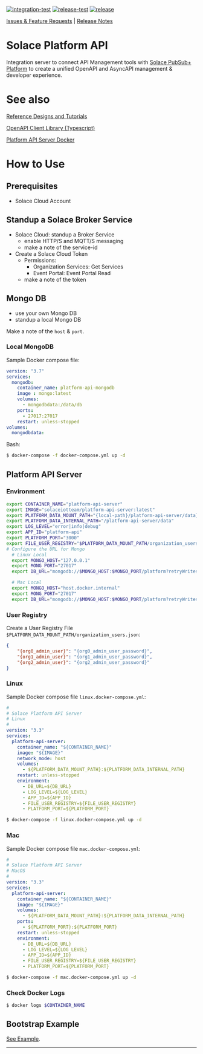 [![integration-test](https://github.com/solace-iot-team/platform-api/actions/workflows/integration-test.yml/badge.svg)](https://github.com/solace-iot-team/platform-api/actions/workflows/integration-test.yml)
[![release-test](https://github.com/solace-iot-team/platform-api/actions/workflows/release-test.yml/badge.svg)](https://github.com/solace-iot-team/platform-api/actions/workflows/release-test.yml)
[![release](https://github.com/solace-iot-team/platform-api/actions/workflows/release.yml/badge.svg)](https://github.com/solace-iot-team/platform-api/actions/workflows/release.yml)

[Issues & Feature Requests](https://github.com/solace-iot-team/platform-api/issues) |
[Release Notes](./ReleaseNotes.md)

# Solace Platform API

Integration server to connect API Management tools with [Solace PubSub+ Platform](http://solace.com) to create a unified OpenAPI and AsyncAPI management & developer experience.

# See also

[Reference Designs and Tutorials](https://github.com/solace-iot-team/solace-apim-reference-designs)

[OpenAPI Client Library (Typescript)](https://www.npmjs.com/package/@solace-iot-team/platform-api-openapi-client)

[Platform API Server Docker](https://hub.docker.com/r/solaceiotteam/platform-api-server)

# How to Use

## Prerequisites
* Solace Cloud Account

## Standup a Solace Broker Service
* Solace Cloud: standup a Broker Service
  - enable HTTP/S and MQTT/S messaging
  - make a note of the service-id
* Create a Solace Cloud Token
  - Permissions:
    - Organization Services: Get Services
    - Event Portal: Event Portal Read
  - make a note of the token

## Mongo DB
* use your own Mongo DB
* standup a local Mongo DB

Make a note of the `host` & `port`.

### Local MongoDB

Sample Docker compose file:

````yaml
version: "3.7"
services:
  mongodb:
    container_name: platform-api-mongodb
    image : mongo:latest
    volumes:
      - mongodbdata:/data/db
    ports:
      - 27017:27017
    restart: unless-stopped
volumes:
  mongodbdata:

````

Bash:
````bash
$ docker-compose -f docker-compose.yml up -d
````

## Platform API Server

### Environment

````bash
export CONTAINER_NAME="platform-api-server"
export IMAGE="solaceiotteam/platform-api-server:latest"
export PLATFORM_DATA_MOUNT_PATH="{local-path}/platform-api-server/data}"
export PLATFORM_DATA_INTERNAL_PATH="/platform-api-server/data"
export LOG_LEVEL="error|info|debug"
export APP_ID="platform-api"
export PLATFORM_PORT="3000"
export FILE_USER_REGISTRY="$PLATFORM_DATA_MOUNT_PATH/organization_users.json"
# Configure the URL for Mongo
  # Linux Local
  export MONGO_HOST="127.0.0.1"
  export MONG_PORT="27017"
  export DB_URL="mongodb://$MONGO_HOST:$MONGO_PORT/platform?retryWrites=true&w=majority"

  # Mac Local
  export MONGO_HOST="host.docker.internal"
  export MONG_PORT="27017"
  export DB_URL="mongodb://$MONGO_HOST:$MONGO_PORT/platform?retryWrites=true&w=majority"

````

### User Registry
Create a User Registry File `$PLATFORM_DATA_MOUNT_PATH/organization_users.json`:
````json
{
	"{org0_admin_user}": "{org0_admin_user_password}",
	"{org1_admin_user}": "{org1_admin_user_password}",
	"{org2_admin_user}": "{org2_admin_user_password}"
}
````

### Linux
Sample Docker compose file `linux.docker-compose.yml`:
````yaml
#
# Solace Platform API Server
# Linux
#
version: "3.3"
services:
  platform-api-server:
    container_name: "${CONTAINER_NAME}"
    image: "${IMAGE}"
    network_mode: host
    volumes:
      - ${PLATFORM_DATA_MOUNT_PATH}:${PLATFORM_DATA_INTERNAL_PATH}
    restart: unless-stopped
    environment:
      - DB_URL=${DB_URL}
      - LOG_LEVEL=${LOG_LEVEL}
      - APP_ID=${APP_ID}
      - FILE_USER_REGISTRY=${FILE_USER_REGISTRY}
      - PLATFORM_PORT=${PLATFORM_PORT}
````

````bash
$ docker-compose -f linux.docker-compose.yml up -d
````

### Mac
Sample Docker compose file `mac.docker-compose.yml`:
````yaml
#
# Solace Platform API Server
# MacOS
#
version: "3.3"
services:
  platform-api-server:
    container_name: "${CONTAINER_NAME}"
    image: "${IMAGE}"
    volumes:
      - ${PLATFORM_DATA_MOUNT_PATH}:${PLATFORM_DATA_INTERNAL_PATH}
    ports:
      - ${PLATFORM_PORT}:${PLATFORM_PORT}
    restart: unless-stopped
    environment:
      - DB_URL=${DB_URL}
      - LOG_LEVEL=${LOG_LEVEL}
      - APP_ID=${APP_ID}
      - FILE_USER_REGISTRY=${FILE_USER_REGISTRY}
      - PLATFORM_PORT=${PLATFORM_PORT}

````

````bash
$ docker-compose -f mac.docker-compose.yml up -d
````

### Check Docker Logs
````bash
$ docker logs $CONTAINER_NAME
````

## Bootstrap Example

[See Example](https://github.com/solace-iot-team/platform-api/tree/main/release/platform-api-openapi-client/example).




---
